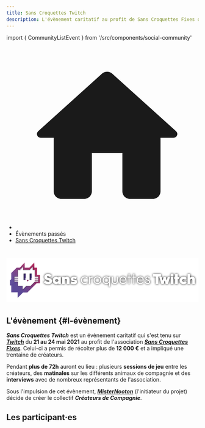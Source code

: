 ```yaml
---
title: Sans Croquettes Twitch
description: L'évènement caritatif au profit de Sans Croquettes Fixes qui donna naissance à Créateurs de Compagnie
---
```

import { CommunityListEvent } from '/src/components/social-community'

<nav aria-label="breadcrumbs" className="page-breadcrumbs">
  <ul className="breadcrumbs">
    <li className="breadcrumbs__item">
      <a className="breadcrumbs__link" href="/">
        <svg viewBox="0 0 24 24" className="breadcrumbs-home">
          <path d="M10 19v-5h4v5c0 .55.45 1 1 1h3c.55 0 1-.45 1-1v-7h1.7c.46 0 .68-.57.33-.87L12.67 3.6c-.38-.34-.96-.34-1.34 0l-8.36 7.53c-.34.3-.13.87.33.87H5v7c0 .55.45 1 1 1h3c.55 0 1-.45 1-1z" fill="currentColor">
          </path>
        </svg>
      </a>
    </li>
    <li className="breadcrumbs__item">
      <span className="breadcrumbs__link">Évènements passés</span>
    </li>
    <li className="breadcrumbs__item">
      <a className="breadcrumbs__link" href="/evenement/sans-croquettes-twitch">Sans Croquettes Twitch</a>
    </li>
  </ul>
</nav>

<h1 className="text--center"><img src="/img/sct/header.png" alt="Sans Croquettes Twitch" style={{maxHeight: "110px"}} loading="lazy" /></h1>

## L'évènement {#l-évènement}

***Sans Croquettes Twitch*** est un évènement caritatif qui s'est tenu sur [***Twitch***](https://www.twitch.tv/createursdecompagnie) du **21 au 24 mai 2021** au profit de l'association [***Sans Croquettes Fixes***](https://sanscroquettesfixes.fr). Celui-ci a permis de récolter plus de **12 000 €** et a impliqué une trentaine de créateurs.

Pendant **plus de 72h** auront eu lieu : plusieurs **sessions de jeu** entre les créateurs, des **matinales** sur les différents animaux de compagnie et des **interviews** avec de nombreux représentants de l'association.

Sous l'impulsion de cet évènement, [***MisterNooton***](https://www.twitch.tv/misternooton) (l'initiateur du projet) décide de créer le collectif ***Créateurs de Compagnie***.

<!-- ## L'association {#l-association}

Infos sur l'association -->

## Les participant·es

<CommunityListEvent group='sct' />
